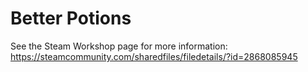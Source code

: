 # Better Potions

See the Steam Workshop page for more information: https://steamcommunity.com/sharedfiles/filedetails/?id=2868085945
